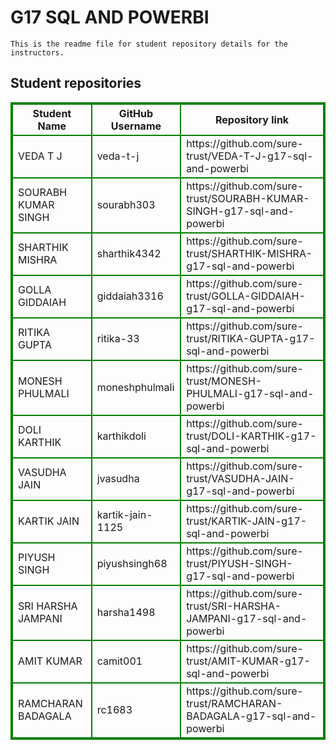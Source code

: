 # G17 SQL AND POWERBI
    This is the readme file for student repository details for the instructors.
## Student repositories 
<table style="border : 2px solid green; width:100%;">
<tr >
<th style="border : 2px solid green;">Student Name</th>
<th style="border : 2px solid green;">GitHub Username</th>
<th style="border : 2px solid green;">Repository link</th>
</tr>
<tr style="border : 2px solid green;">
<td style="border : 2px solid green;">VEDA T J</td> 

<td style="border : 2px solid green;">veda-t-j</td> 

<td style="border : 2px solid green;">https://github.com/sure-trust/VEDA-T-J-g17-sql-and-powerbi</td> 
</tr>

<tr style="border : 2px solid green;">
<td style="border : 2px solid green;">SOURABH KUMAR SINGH</td> 

<td style="border : 2px solid green;">sourabh303</td> 

<td style="border : 2px solid green;">https://github.com/sure-trust/SOURABH-KUMAR-SINGH-g17-sql-and-powerbi</td> 
</tr>

<tr style="border : 2px solid green;">
<td style="border : 2px solid green;">SHARTHIK MISHRA</td> 

<td style="border : 2px solid green;">sharthik4342</td> 

<td style="border : 2px solid green;">https://github.com/sure-trust/SHARTHIK-MISHRA-g17-sql-and-powerbi</td> 
</tr>

<tr style="border : 2px solid green;">
<td style="border : 2px solid green;">GOLLA GIDDAIAH</td> 

<td style="border : 2px solid green;">giddaiah3316</td> 

<td style="border : 2px solid green;">https://github.com/sure-trust/GOLLA-GIDDAIAH-g17-sql-and-powerbi</td> 
</tr>

<tr style="border : 2px solid green;">
<td style="border : 2px solid green;">RITIKA GUPTA</td> 

<td style="border : 2px solid green;">ritika-33</td> 

<td style="border : 2px solid green;">https://github.com/sure-trust/RITIKA-GUPTA-g17-sql-and-powerbi</td> 
</tr>

<tr style="border : 2px solid green;">
<td style="border : 2px solid green;">MONESH PHULMALI</td> 

<td style="border : 2px solid green;">moneshphulmali</td> 

<td style="border : 2px solid green;">https://github.com/sure-trust/MONESH-PHULMALI-g17-sql-and-powerbi</td> 
</tr>

<tr style="border : 2px solid green;">
<td style="border : 2px solid green;">DOLI KARTHIK</td> 

<td style="border : 2px solid green;">karthikdoli</td> 

<td style="border : 2px solid green;">https://github.com/sure-trust/DOLI-KARTHIK-g17-sql-and-powerbi</td> 
</tr>

<tr style="border : 2px solid green;">
<td style="border : 2px solid green;">VASUDHA JAIN</td> 

<td style="border : 2px solid green;">jvasudha</td> 

<td style="border : 2px solid green;">https://github.com/sure-trust/VASUDHA-JAIN-g17-sql-and-powerbi</td> 
</tr>

<tr style="border : 2px solid green;">
<td style="border : 2px solid green;">KARTIK JAIN</td> 

<td style="border : 2px solid green;">kartik-jain-1125</td> 

<td style="border : 2px solid green;">https://github.com/sure-trust/KARTIK-JAIN-g17-sql-and-powerbi</td> 
</tr>

<tr style="border : 2px solid green;">
<td style="border : 2px solid green;">PIYUSH SINGH</td> 

<td style="border : 2px solid green;">piyushsingh68</td> 

<td style="border : 2px solid green;">https://github.com/sure-trust/PIYUSH-SINGH-g17-sql-and-powerbi</td> 
</tr>

<tr style="border : 2px solid green;">
<td style="border : 2px solid green;">SRI HARSHA JAMPANI</td> 

<td style="border : 2px solid green;">harsha1498</td> 

<td style="border : 2px solid green;">https://github.com/sure-trust/SRI-HARSHA-JAMPANI-g17-sql-and-powerbi</td> 
</tr>

<tr style="border : 2px solid green;">
<td style="border : 2px solid green;">AMIT KUMAR</td> 

<td style="border : 2px solid green;">camit001</td> 

<td style="border : 2px solid green;">https://github.com/sure-trust/AMIT-KUMAR-g17-sql-and-powerbi</td> 
</tr>

<tr style="border : 2px solid green;">
<td style="border : 2px solid green;">RAMCHARAN BADAGALA</td> 

<td style="border : 2px solid green;">rc1683</td> 

<td style="border : 2px solid green;">https://github.com/sure-trust/RAMCHARAN-BADAGALA-g17-sql-and-powerbi</td> 
</tr>
